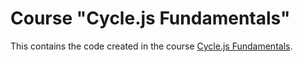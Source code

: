 # Course "Cycle.js Fundamentals"

This contains the code created in the course [Cycle.js Fundamentals](https://egghead.io/courses/cycle-js-fundamentals).
